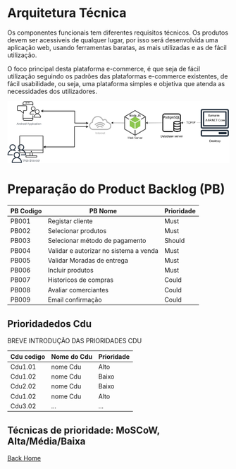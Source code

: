 # Arquitetura Técnica

Os componentes funcionais tem diferentes requisitos técnicos. Os produtos devem ser acessiveis de qualquer lugar, por isso será desenvolvida uma aplicação web, usando ferramentas baratas, as mais utilizadas e as de fácil utilização.

O foco principal desta plataforma e-commerce, é que seja de fácil utilização seguindo os padrões das plataformas e-commerce existentes, de fácil usabilidade, ou seja, uma plataforma simples e objetiva que atenda as necessidades dos utilizadores.


![image](Images\ArquiteturaTecnica.png)


# Preparação do Product Backlog (PB)


**PB Codigo**   |   **PB Nome** |   **Prioridade** 
-----|-----|----- 
PB001           |   Registar cliente    |   Must    
PB002           |   Selecionar produtos |   Must    
PB003           |   Selecionar método de pagamento  |   Should  
PB004           |   Validar e autorizar no sistema a venda  |   Must    
PB005   |   Validar Moradas de entrega   |  Must       
PB006   |   Incluir produtos   |    Must     
PB007   |   Historicos de compras   |   Could         
PB008   |   Avaliar comerciantes    |   Could       
PB009   |   Email confirmação      |     Could


## Prioridadedos Cdu

BREVE INTRODUÇÃO DAS PRIORIDADES CDU

Cdu codigo |Nome do Cdu| Prioridade
-----|-----|-----
Cdu1.01 | nome Cdu | Alto
Cdu1.02 | nome Cdu | Baixo
Cdu2.02 | nome Cdu | Baixo
Cdu1.02 | nome Cdu | Alto
Cdu3.02 | ... | ...|


## Técnicas de prioridade: MoSCoW, Alta/Média/Baixa



[Back Home](Home)